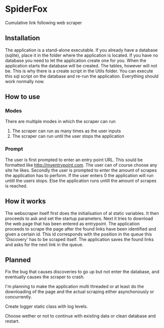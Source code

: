 # SpiderFox
Cumulative link following web scraper

## Installation
The application is a stand-alone executable.
If you already have a database (sqlite), place it in the folder where the application is located.
If you have no database you need to let the application create one for you.
When the application starts the database will be created.
The tables, however will not be.
This is why there is a create script in the Utils folder.
You can execute this sql script on the database and re-run the application.
Everything should work normally now.

## How to use

### Modes
There are multiple modes in which the scraper can run
1. The scraper can run as many times as the user inputs
2. The scraper can run until the user stops the application

### Prompt
The user is first prompted to enter an entry point URL.
This sould be formatted like http://myentrypoint.com.
The user can of course choose any site he likes.
Secondly the user is prompted to enter the amount of scrapes the application has to perform.
If the user enters 0 the application will run untill the users stops.
Else the application runs untill the amount of scrapes is reached.

## How it works
The webscraper itself first does the initialisation of al static variables.
It then proceeds to ask and set the startup parameters.
Next it tries to download the web page that has been entered as entrypoint.
The application proceeds to scrape the page after the found links have been identified and given a certain id.
This id corresponds with the position in the queue this 'Discovery' has to be scraped itself.
The application saves the found links and asks for the next link in the queue.

## Planned
Fix the bug that causes discoveries to go up but not enter the database, and eventually causes the scraper to crash.

I'm planning to make the application multi threaded or at least do the downloading of the page and the actual scraping either asynchonously or concurrently.

Create logger static class with log levels.

Choose wether or not to continue with existing data or clean database and restart.
